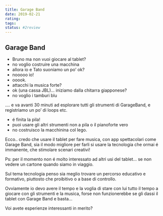 ```yaml
---
title: Garage Band
date: 2019-02-21
rating: 
tags:
status: #2review
---
```

## Garage Band

- Bruno ma non vuoi giocare al tablet?
- no voglio costruire una macchina
- allora io e Tato suoniamo un po’ ok?
- nooooo io!
- ooook.
- attacchi la musica forte?
- ok (una cassa JBL)... iniziamo dalla chitarra giapponese?
- no voglio i tamburi blu

.... e va avanti 30 minuti ad esplorare tutti gli strumenti di GarageBand, e registriamo un po’ di loops etc.

- é finita la pila!
- puoi usare gli altri strumenti non a pila o il pianoforte vero
- no costruisco la macchinina col lego.

Ecco.. credo che usare il tablet per fare musica, con app spettacolari come Garage Band, sia il modo migliore per farli si usare la tecnologia che ormai é immanente, che stimolare scenari creativi!

Ps: per il momento non é molto interessato ad altri usi del tablet... se non vedere un cartone quando siamo in viaggio.

Sul tema tecnologia penso sia meglio trovare un percorso educativo e formativo, piuttosto che proibitivo o a base di controllo.

Ovviamente io devo avere il tempo e la voglia di stare con lui tutto il tempo a giocare con gli strumenti e la musica, forse non funzionerebbe se gli dassi il tablet con Garage Band e basta...

Voi avete esperienze interessanti in merito?